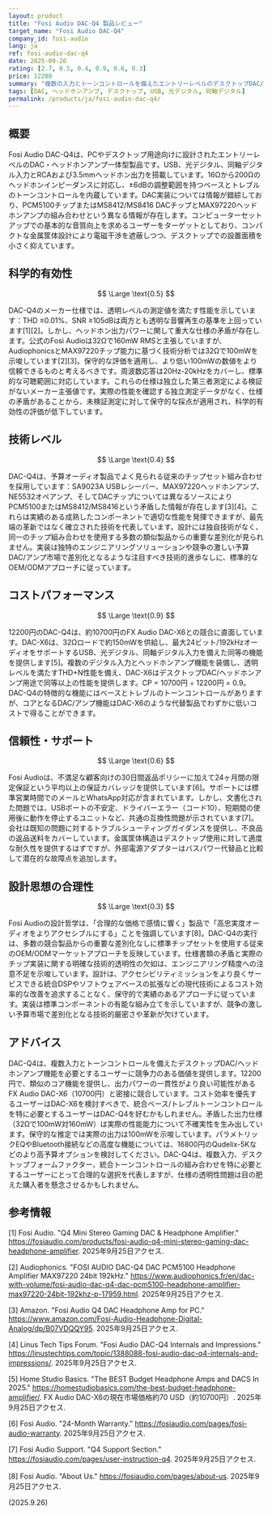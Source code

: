 ```yaml
---
layout: product
title: "Fosi Audio DAC-Q4 製品レビュー"
target_name: "Fosi Audio DAC-Q4"
company_id: fosi-audio
lang: ja
ref: fosi-audio-dac-q4
date: 2025-09-26
rating: [2.7, 0.5, 0.4, 0.9, 0.6, 0.3]
price: 12200
summary: "複数の入力とトーンコントロールを備えたエントリーレベルのデスクトップDAC/ヘッドホンアンプ"
tags: [DAC, ヘッドホンアンプ, デスクトップ, USB, 光デジタル, 同軸デジタル]
permalink: /products/ja/fosi-audio-dac-q4/
---
```


## 概要

Fosi Audio DAC-Q4は、PCやデスクトップ用途向けに設計されたエントリーレベルのDAC・ヘッドホンアンプ一体型製品です。USB、光デジタル、同軸デジタル入力とRCAおよび3.5mmヘッドホン出力を搭載しています。16Ωから200Ωのヘッドホンインピーダンスに対応し、±6dBの調整範囲を持つベースとトレブルのトーンコントロールを内蔵しています。DAC実装については情報が錯綜しており、PCM5100チップまたはMS8412/MS8416 DACチップとMAX97220ヘッドホンアンプの組み合わせという異なる情報が存在します。コンピューターセットアップでの基本的な音質向上を求めるユーザーをターゲットとしており、コンパクトな金属筐体設計により電磁干渉を遮蔽しつつ、デスクトップでの設置面積を小さく抑えています。

## 科学的有効性

$$ \Large \text{0.5} $$

DAC-Q4のメーカー仕様では、透明レベルの測定値を満たす性能を示しています：THD ≤0.01%、SNR ≥105dBは両方とも透明な音響再生の基準を上回っています[1][2]。しかし、ヘッドホン出力パワーに関して重大な仕様の矛盾が存在します。公式のFosi Audioは32Ωで160mW RMSと主張していますが、AudiophonicsとMAX97220チップ能力に基づく技術分析では32Ωで100mWを示唆しています[2][3]。保守的な評価を適用し、より低い100mWの数値をより信頼できるものと考えるべきです。周波数応答は20Hz-20kHzをカバーし、標準的な可聴範囲に対応しています。これらの仕様は独立した第三者測定による検証がないメーカー主張値です。実際の性能を確認する独立測定データがなく、仕様の矛盾があることから、未検証測定に対して保守的な採点が適用され、科学的有効性の評価が低下しています。

## 技術レベル

$$ \Large \text{0.4} $$

DAC-Q4は、予算オーディオ製品でよく見られる従来のチップセット組み合わせを採用しています：SA9023A USBレシーバー、MAX97220ヘッドホンアンプ、NE5532オペアンプ、そしてDACチップについては異なるソースによりPCM5100またはMS8412/MS8416という矛盾した情報が存在します[3][4]。これらは実績のある成熟したコンポーネントで適切な性能を発揮できますが、最先端の革新ではなく確立された技術を代表しています。設計には独自技術がなく、同一のチップ組み合わせを使用する多数の類似製品からの重要な差別化が見られません。実装は独特のエンジニアリングソリューションや競争の激しい予算DAC/アンプ市場で差別化となるような注目すべき技術的進歩なしに、標準的なOEM/ODMアプローチに従っています。

## コストパフォーマンス

$$ \Large \text{0.9} $$

12200円のDAC-Q4は、約10700円のFX Audio DAC-X6との競合に直面しています。DAC-X6は、32Ωロードで約150mWを供給し、最大24ビット/192kHzオーディオをサポートするUSB、光デジタル、同軸デジタル入力を備えた同等の機能を提供します[5]。複数のデジタル入力とヘッドホンアンプ機能を装備し、透明レベルを満たすTHD+N性能を備え、DAC-X6はデスクトップDAC/ヘッドホンアンプ用途で同等以上の性能を提供します。CP = 10700円 ÷ 12200円 = 0.9。DAC-Q4の特徴的な機能にはベースとトレブルのトーンコントロールがありますが、コアとなるDAC/アンプ機能はDAC-X6のような代替製品でわずかに低いコストで得ることができます。

## 信頼性・サポート

$$ \Large \text{0.6} $$

Fosi Audioは、不満足な顧客向けの30日間返品ポリシーに加えて24ヶ月間の限定保証という平均以上の保証カバレッジを提供しています[6]。サポートには標準営業時間でのメールとWhatsApp対応が含まれています。しかし、文書化された問題では、USBポートの不安定、ドライバーエラー（コード10）、短期間の使用後に動作を停止するユニットなど、共通の互換性問題が示されています[7]。会社は既知の問題に対するトラブルシューティングガイダンスを提供し、不良品の返品送料をカバーしています。金属筐体構造はデスクトップ使用に対して適度な耐久性を提供するはずですが、外部電源アダプターはバスパワー代替品と比較して潜在的な故障点を追加します。

## 設計思想の合理性

$$ \Large \text{0.3} $$

Fosi Audioの設計哲学は、「合理的な価格で感情に響く」製品で「高忠実度オーディオをよりアクセシブルにする」ことを強調しています[8]。DAC-Q4の実行は、多数の競合製品からの重要な差別化なしに標準チップセットを使用する従来のOEM/ODMマーケットアプローチを反映しています。仕様書類の矛盾と実際のチップ実装に関する明確な技術的透明性の欠如は、エンジニアリング精度への注意不足を示唆しています。設計は、アクセシビリティミッションをより良くサービスできる統合DSPやソフトウェアベースの拡張などの現代技術によるコスト効率的な改善を追求することなく、保守的で実績のあるアプローチに従っています。実装は標準コンポーネントの有能な組み立てを示していますが、競争の激しい予算市場で差別化となる技術的厳密さや革新が欠けています。

## アドバイス

DAC-Q4は、複数入力とトーンコントロールを備えたデスクトップDAC/ヘッドホンアンプ機能を必要とするユーザーに競争力のある価値を提供します。12200円で、類似のコア機能を提供し、出力パワーの一貫性がより良い可能性があるFX Audio DAC-X6（10700円）と密接に競合しています。コスト効率を優先するユーザーはDAC-X6を検討すべきで、統合ベース/トレブルトーンコントロールを特に必要とするユーザーはDAC-Q4を好むかもしれません。矛盾した出力仕様（32Ωで100mW対160mW）は実際の性能能力について不確実性を生み出しています。保守的な推定では実際の出力は100mWを示唆しています。パラメトリックEQやBluetooth接続などの高度な機能については、16800円のQudelix-5Kなどのより高予算オプションを検討してください。DAC-Q4は、複数入力、デスクトップフォームファクター、統合トーンコントロールの組み合わせを特に必要とするユーザーにとって合理的な選択を代表しますが、仕様の透明性問題は目の肥えた購入者を懸念させるかもしれません。

## 参考情報

[1] Fosi Audio. "Q4 Mini Stereo Gaming DAC & Headphone Amplifier." https://fosiaudio.com/products/fosi-audio-q4-mini-stereo-gaming-dac-headphone-amplifier. 2025年9月25日アクセス.

[2] Audiophonics. "FOSI AUDIO DAC-Q4 DAC PCM5100 Headphone Amplifier MAX97220 24bit 192kHz." https://www.audiophonics.fr/en/dac-with-volume/fosi-audio-dac-q4-dac-pcm5100-headphone-amplifier-max97220-24bit-192khz-p-17959.html. 2025年9月25日アクセス.

[3] Amazon. "Fosi Audio Q4 DAC Headphone Amp for PC." https://www.amazon.com/Fosi-Audio-Headphone-Digital-Analog/dp/B07VDQQY95. 2025年9月25日アクセス.

[4] Linus Tech Tips Forum. "Fosi Audio DAC-Q4 Internals and Impressions." https://linustechtips.com/topic/1388088-fosi-audio-dac-q4-internals-and-impressions/. 2025年9月25日アクセス.

[5] Home Studio Basics. "The BEST Budget Headphone Amps and DACS In 2025." https://homestudiobasics.com/the-best-budget-headphone-amplifier/. FX Audio DAC-X6の現在市場価格約70 USD（約10700円）. 2025年9月25日アクセス.

[6] Fosi Audio. "24-Month Warranty." https://fosiaudio.com/pages/fosi-audio-warranty. 2025年9月25日アクセス.

[7] Fosi Audio Support. "Q4 Support Section." https://fosiaudio.com/pages/user-instruction-q4. 2025年9月25日アクセス.

[8] Fosi Audio. "About Us." https://fosiaudio.com/pages/about-us. 2025年9月25日アクセス.

(2025.9.26)